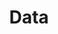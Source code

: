 ---
layout: article
title: "Data"
description: "Data documents and standards at the NHSBSA"
tags: home
order:
  home: 60
  data-home: 1
related:
  tag: data-home
---